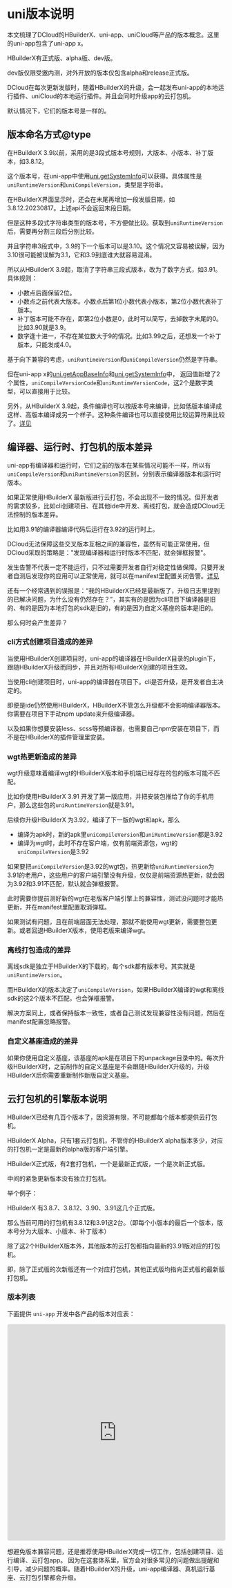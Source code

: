# uni版本说明

本文梳理了DCloud的HBuilderX、uni-app、uniCloud等产品的版本概念。这里的uni-app包含了uni-app x。

HBuilderX有正式版、alpha版、dev版。

dev版仅限受邀内测，对外开放的版本仅包含alpha和release正式版。

DCloud在每次更新发版时，随着HBuilderX的升级，会一起发布uni-app的本地运行插件、uniCloud的本地运行插件。并且会同时升级app的云打包机。

默认情况下，它们的版本号是一样的。

## 版本命名方式@type

在HBuilderX 3.9以前，采用的是3段式版本号规则，大版本、小版本、补丁版本，如3.8.12。

这个版本号，在uni-app中使用[uni.getSystemInfo](https://uniapp.dcloud.net.cn/api/system/info.html)可以获得。具体属性是`uniRuntimeVersion`和`uniCompileVersion`，类型是字符串。

在HBuilderX界面显示时，还会在末尾再增加一段发版日期，如3.8.12.20230817。上述api不会返回末段日期。

但是这种多段式字符串类型的版本号，不方便做比较。获取到`uniRuntimeVersion`后，需要再分割三段后分别比较。

并且字符串3段式中，3.9的下一个版本可以是3.10。这个情况又容易被误解，因为3.10很可能被误解为3.1，它和3.9到底谁大就容易混淆。

所以从HBuilderX 3.9起，取消了字符串三段式版本，改为了数字方式，如3.91。具体规则：
- 小数点后面保留2位。
- 小数点之前代表大版本。小数点后第1位小数代表小版本，第2位小数代表补丁版本。
- 补丁版本可能不存在，即第2位小数是0，此时可以简写，去掉数字末尾的0。比如3.90就是3.9。
- 数字逢十进一，不存在某位数大于9的情况。比如3.99之后，还想发一个补丁版本，只能发成4.0。

基于向下兼容的考虑，`uniRuntimeVersion`和`uniCompileVersion`仍然是字符串。

但在uni-app x的[uni.getAppBaseInfo](https://uniapp.dcloud.net.cn/uni-app-x/api/getappbaseinfo.html)和[uni.getSystemInfo](https://uniapp.dcloud.net.cn/uni-app-x/api/getsysteminfo.html)中，
返回值新增了2个属性，`uniCompileVersionCode`和`uniRuntimeVersionCode`，这2个是数字类型，可以直接用于比较。

另外，从HBuilderX 3.9起，条件编译也可以按版本号来编译，比如低版本编译成这样、高版本编译成另一个样子。这种条件编译也可以直接使用比较运算符来比较了。[详见](platform.md#uniVersion)

## 编译器、运行时、打包机的版本差异

uni-app有编译器和运行时，它们之前的版本在某些情况可能不一样，所以有`uniCompileVersion`和`uniRuntimeVersion`的区别，分别表示编译器版本和运行时版本。

如果正常使用HBuilderX 最新版进行云打包，不会出现不一致的情况。但开发者的需求较多，比如cli创建项目、在其他ide中开发、离线打包，就会造成DCloud无法控制的版本差异。

比如用3.91的编译器编译代码后运行在3.92的运行时上。

DCloud无法保障这些交叉版本互相之间的兼容性，虽然有可能正常使用，但DCloud采取的策略是："发现编译器和运行时版本不匹配，就会弹框报警"。

发生告警不代表一定不能运行，只不过需要开发者自行对稳定性做保障。只要开发者自测后发现你的应用可以正常使用，就可以在manifest里配置关闭告警。[详见](https://ask.dcloud.net.cn/article/id-35627)

还有一个经常遇到的误报是：“我的HBuilderX已经是最新版了，升级日志里提到的已解决问题，为什么没有仍然存在？”，其实有的是因为cli项目下编译器是旧的、有的是因为本地打包的sdk是旧的，有的是因为自定义基座的版本是旧的。

那么何时会产生差异？

### cli方式创建项目造成的差异

当使用HBuilderX创建项目时，uni-app的编译器在HBuilderX目录的plugin下，跟随HBuilderX升级而同步，并且对所有HBuilderX创建的项目生效。

当使用cli创建项目时，uni-app的编译器在项目下。cli是否升级，是开发者自主决定的。

即便是ide仍然使用HBuilderX，HBuilderX不管怎么升级都不会影响编译器版本。你需要在项目下手动npm update来升级编译器。

以及如果你想要安装less、scss等预编译器，也需要自己npm安装在项目下，而不是在HBuilderX的插件管理里安装。

### wgt热更新造成的差异

wgt升级意味着编译wgt的HBuilderX版本和手机端已经存在的包的版本可能不匹配。

比如你使用HBuilderX 3.91 开发了第一版应用，并把安装包推给了你的手机用户，那么这些包的`uniRuntimeVersion`就是3.91。

后续你升级HBuilderX 为3.92，编译了下一版的wgt和apk，那么

- 编译为apk时，新的apk里`uniCompileVersion`和`uniRuntimeVersion`都是3.92
- 编译为wgt时，此时不存在客户端，仅有前端资源包，wgt的`uniCompileVersion`是3.92

如果要把`uniCompileVersion`是3.92的wgt包，热更新给`uniRuntimeVersion`为3.91的老用户，这些用户的客户端引擎没有升级，仅仅是前端资源热更新，就会因为3.92和3.91不匹配，默认就会弹框报警。

此时需要你提前测好新的wgt在老版客户端引擎上的兼容性，测试没问题时才能热更新，并在manifest里配置取消弹框。

如果测试有问题，且在前端层面无法处理，那就不能使用wgt更新，需要整包更新。或者回退HBuilderX版本，使用老版来编译wgt。

### 离线打包造成的差异

离线sdk是独立于HBuilderX的下载的，每个sdk都有版本号。其实就是`uniRuntimeVersion`。

而HBuilderX的版本决定了`uniCompileVersion`，如果HBuilderX编译的wgt和离线sdk的这2个版本不匹配，也会弹框报警。

解决方案同上，或者保持版本一致性，或者自己测试发现兼容性没有问题，然后在manifest配置忽略报警。

### 自定义基座造成的差异

如果你使用自定义基座，该基座的apk是在项目下的unpackage目录中的。每次升级HBuilderX时，之前制作的自定义基座是不会跟随HBuilderX升级的，升级HBuilderX后你需要重新制作新版自定义基座。

## 云打包机的引擎版本说明

HBuilderX已经有几百个版本了，因资源有限，不可能都每个版本都提供云打包机。

HBuilderX Alpha，只有1套云打包机，不管你的HBuilderX alpha版本多少，对应的打包机一定是最新的alpha版的客户端引擎。

HBuilderX正式版，有2套打包机，一个是最新正式版，一个是次新正式版。

中间的紧急更新版本没有独立打包机。

举个例子：

HBuilderX 有3.8.7、3.8.12、3.90、3.91这几个正式版。

那么当前可用的打包机有3.8.12和3.91这2台。（即每个小版本的最后一个版本，版本号分为大版本、小版本、补丁版本）

除了这2个HBuilderX版本外，其他版本的云打包都指向最新的3.91版对应的打包机。

即，除了正式版的次新版还有一个对应打包机，其他正式版均指向正式版的最新版打包机。

### 版本列表

下面提供 `uni-app` 开发中各产品的版本对应表：
<iframe src="https://dev.dcloud.net.cn/product/versions/view" width="100%" height="500px" frameborder="0" scrolling="no" style="border: 1px solid #eee; border-radius: 4px;"> </iframe>


想避免版本兼容问题，还是推荐使用HBuilderX完成一切工作，包括创建项目、运行编译、云打包app。
因为在这套体系里，官方会对很多常见的问题做出提醒和引导，减少问题的概率。随着HBuilderX的升级，uni-app编译器、真机运行基座、云打包引擎都会升级。